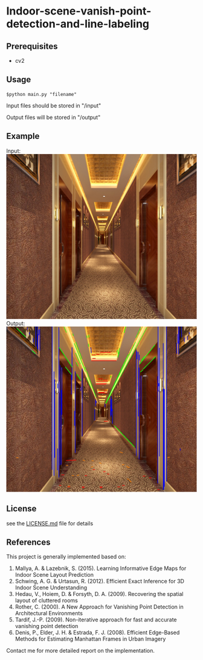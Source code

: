 # Indoor-scene-vanish-point-detection-and-line-labeling


## Prerequisites

- cv2


## Usage 
```
$python main.py "filename"
```
Input files should be stored in "/input"

Output files will be stored in "/output"

## Example

Input: 
![alt text](https://github.com/hyc96/Indoor-scene-vanish-point-detection-and-line-labeling/blob/master/input/1.jpg)
Output:
![alt text](https://github.com/hyc96/Indoor-scene-vanish-point-detection-and-line-labeling/blob/master/output/membership_1.jpg)
## License

see the [LICENSE.md](LICENSE.md) file for details

## References 
This project is generally implemented based on:
1. Mallya, A. & Lazebnik, S. (2015). Learning Informative Edge Maps for Indoor Scene Layout Prediction
2. Schwing, A. G. & Urtasun, R. (2012). Efficient Exact Inference for 3D Indoor Scene Understanding
3. Hedau, V., Hoiem, D. & Forsyth, D. A. (2009). Recovering the spatial layout of cluttered rooms
4. Rother, C. (2000). A New Approach for Vanishing Point Detection in Architectural Environments
5. Tardif, J.-P. (2009). Non-iterative approach for fast and accurate vanishing point detection
6. Denis, P., Elder, J. H. & Estrada, F. J. (2008). Efficient Edge-Based Methods for Estimating Manhattan Frames in Urban Imagery

Contact me for more detailed report on the implementation.
